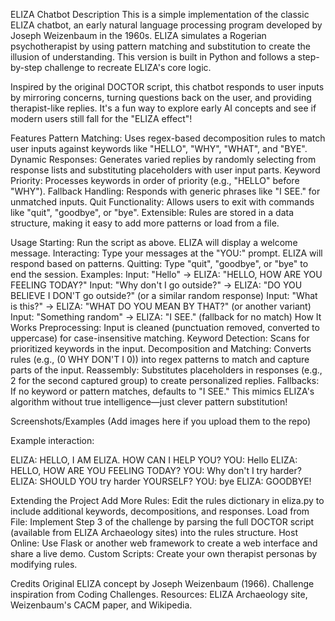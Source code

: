 ELIZA Chatbot
Description
This is a simple implementation of the classic ELIZA chatbot, an early natural language processing program developed by Joseph Weizenbaum in the 1960s. ELIZA simulates a Rogerian psychotherapist by using pattern matching and substitution to create the illusion of understanding. This version is built in Python and follows a step-by-step challenge to recreate ELIZA's core logic.

Inspired by the original DOCTOR script, this chatbot responds to user inputs by mirroring concerns, turning questions back on the user, and providing therapist-like replies. It's a fun way to explore early AI concepts and see if modern users still fall for the "ELIZA effect"!

Features
Pattern Matching: Uses regex-based decomposition rules to match user inputs against keywords like "HELLO", "WHY", "WHAT", and "BYE".
Dynamic Responses: Generates varied replies by randomly selecting from response lists and substituting placeholders with user input parts.
Keyword Priority: Processes keywords in order of priority (e.g., "HELLO" before "WHY").
Fallback Handling: Responds with generic phrases like "I SEE." for unmatched inputs.
Quit Functionality: Allows users to exit with commands like "quit", "goodbye", or "bye".
Extensible: Rules are stored in a data structure, making it easy to add more patterns or load from a file.

Usage
Starting: Run the script as above. ELIZA will display a welcome message.
Interacting: Type your messages at the "YOU:" prompt. ELIZA will respond based on patterns.
Quitting: Type "quit", "goodbye", or "bye" to end the session.
Examples:
Input: "Hello" → ELIZA: "HELLO, HOW ARE YOU FEELING TODAY?"
Input: "Why don't I go outside?" → ELIZA: "DO YOU BELIEVE I DON'T go outside?" (or a similar random response)
Input: "What is this?" → ELIZA: "WHAT DO YOU MEAN BY THAT?" (or another variant)
Input: "Something random" → ELIZA: "I SEE." (fallback for no match)
How It Works
Preprocessing: Input is cleaned (punctuation removed, converted to uppercase) for case-insensitive matching.
Keyword Detection: Scans for prioritized keywords in the input.
Decomposition and Matching: Converts rules (e.g., (0 WHY DON'T I 0)) into regex patterns to match and capture parts of the input.
Reassembly: Substitutes placeholders in responses (e.g., 2 for the second captured group) to create personalized replies.
Fallbacks: If no keyword or pattern matches, defaults to "I SEE."
This mimics ELIZA's algorithm without true intelligence—just clever pattern substitution!

Screenshots/Examples
(Add images here if you upload them to the repo)

Example interaction:

ELIZA: HELLO, I AM ELIZA. HOW CAN I HELP YOU?
YOU: Hello
ELIZA: HELLO, HOW ARE YOU FEELING TODAY?
YOU: Why don't I try harder?
ELIZA: SHOULD YOU try harder YOURSELF?
YOU: bye
ELIZA: GOODBYE!

Extending the Project
Add More Rules: Edit the rules dictionary in eliza.py to include additional keywords, decompositions, and responses.
Load from File: Implement Step 3 of the challenge by parsing the full DOCTOR script (available from ELIZA Archaeology sites) into the rules structure.
Host Online: Use Flask or another web framework to create a web interface and share a live demo.
Custom Scripts: Create your own therapist personas by modifying rules.

Credits
Original ELIZA concept by Joseph Weizenbaum (1966).
Challenge inspiration from Coding Challenges.
Resources: ELIZA Archaeology site, Weizenbaum's CACM paper, and Wikipedia.

